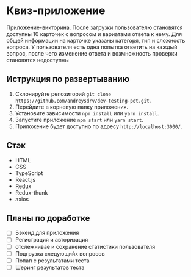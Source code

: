# Квиз-приложение

Приложение-викторина. После загрузки пользователю становятся доступны 10 карточек с вопросом и вариатами ответа к нему. Для общей информации на карточке указаны категоря, тип и сложность вопроса. У пользователя есть одна попытка ответить на каждый вопрос, после чего изменение ответа и возмножность проверки становятся недоступны

## Иструкция по развертыванию

1. Склонируйте репозиторий `git clone https://github.com/andreysdrv/dev-testing-pet.git`.
2. Перейдите в корневую папку приложения.
3. Установите зависимости `npm install` или `yarn install`.
4. Запустите приложение `npm start` или `yarn start`.
5. Приложение будет доступно по адресу `http://localhost:3000/`.

## Стэк

- HTML
- CSS
- TypeScript
- React.js
- Redux
- Redux-thunk
- axios

## Планы по доработке

- [ ] Бэкенд для приложения
- [ ] Регистрация и авторизация
- [ ] отслежнивае и сохранение статистики пользователя
- [ ] Подгрузка следующийх вопросов
- [ ] Попап с результатами теста
- [ ] Шеринг результатов теста
